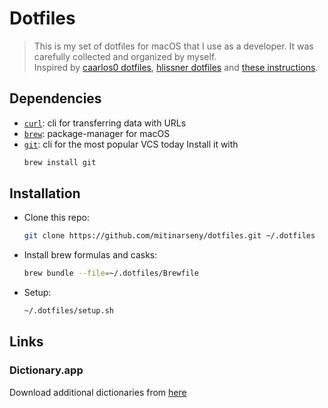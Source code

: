 # Dotfiles

> This is my set of dotfiles for macOS that I use as a developer. It was carefully collected and organized by myself.  
  Inspired by [caarlos0 dotfiles](https://github.com/caarlos0/dotfiles), [hlissner dotfiles](https://github.com/hlissner/dotfiles/tree/master/shell/zsh) and [these instructions](https://sourabhbajaj.com/mac-setup/).

## Dependencies

* [`curl`](https://curl.haxx.se): cli for transferring data with URLs
* [`brew`](https://brew.sh): package-manager for macOS
* [`git`](https://git-scm.com): cli for the most popular VCS today
  Install it with 
  ```bash
  brew install git
  ```

## Installation
* Clone this repo:
  ```bash
  git clone https://github.com/mitinarseny/dotfiles.git ~/.dotfiles
  ```
* Install brew formulas and casks:
  ```bash
  brew bundle --file=~/.dotfiles/Brewfile
  ```
* Setup:
  ```bash
  ~/.dotfiles/setup.sh
  ```
  
## Links
### Dictionary.app
Download additional dictionaries from [here](https://rutracker.org/forum/viewtopic.php?t=4264270)
